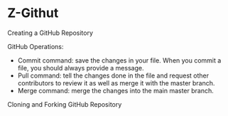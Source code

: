 # Z-Githut

Creating a GitHub Repository

GitHub Operations:
- Commit command: save the changes in your file. When you commit a file, you should always provide a message.
- Pull command: tell the changes done in the file and request other contributors to review it as well as merge it with the master branch.
- Merge command: merge the changes into the main master branch.

Cloning and Forking GitHub Repository
